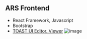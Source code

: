 ## ARS Frontend
- React Framework, Javascript
- Bootstrap
- [TOAST UI Editor, Viewer](https://velog.io/@ayoung0073/React-%ED%9E%98%EB%93%A4%EA%B2%8C-%EC%A0%81%EC%9A%A9%ED%95%9C-TOAST-UI-Viewer-Editor)
  ![image](https://user-images.githubusercontent.com/69340410/127183023-d408c4f0-9bac-4489-8d9d-b868ecf80ac5.png)
